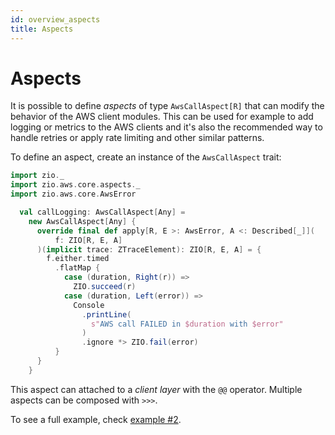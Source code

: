 ```yaml
---
id: overview_aspects
title: Aspects
---
```


# Aspects

It is possible to define _aspects_ of type `AwsCallAspect[R]` that can modify the behavior of the AWS client modules. This can be used for example 
to add logging or metrics to the AWS clients and it's also the recommended way to handle retries or apply rate limiting and other similar patterns.

To define an aspect, create an instance of the `AwsCallAspect` trait:

```scala mdoc:invisible
import zio._
import zio.aws.core.aspects._
import zio.aws.core.AwsError
```

```scala mdoc
  val callLogging: AwsCallAspect[Any] =
    new AwsCallAspect[Any] {
      override final def apply[R, E >: AwsError, A <: Described[_]](
          f: ZIO[R, E, A]
      )(implicit trace: ZTraceElement): ZIO[R, E, A] = {
        f.either.timed
          .flatMap {
            case (duration, Right(r)) =>
              ZIO.succeed(r)
            case (duration, Left(error)) =>
              Console
                .printLine(
                  s"AWS call FAILED in $duration with $error"
                )
                .ignore *> ZIO.fail(error)
          }
      }
    }
```

This aspect can attached to a _client layer_ with the `@@` operator. Multiple aspects can be composed with `>>>`.

To see a full example, check [example #2](https://github.com/vigoo/zio-aws/blob/master/examples/example2/src/main/scala/Main.scala).

